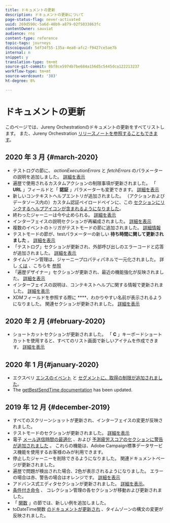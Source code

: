 ```yaml
---
title: ドキュメントの更新
description: ドキュメントの更新について
page-status-flag: never-activated
uuid: 269d590c-5a6d-40b9-a879-02f5033863fc
contentOwner: sauviat
audience: rns
content-type: reference
topic-tags: journeys
discoiquuid: 5df34f55-135a-4ea8-afc2-f9427ce5ae7b
internal: n
snippet: y
translation-type: tm+mt
source-git-commit: 0bf8ce5974b7be684a156d5c5445dca122213237
workflow-type: tm+mt
source-wordcount: '383'
ht-degree: 8%

---
```



# ドキュメントの更新

このページでは、Jureny Orchestrationのドキュメントの更新をすべてリストします。
また、Jureny Orchestration [リリースノートを参照することもできます](../release-notes/release-notes.md)。

## 2020 年 3 月 {#march-2020}

* テストログの節に、 _actionExecutionErrors_ と _fetchErrors_ のパラメーターの説明を追加しました。 [詳細を表示](../building-journeys/testing-the-journey.md#viewing_logs)
* 遍歴で使用されるカスタムアクションの制限事項が更新されました。 「 **URL** 」フィールドと「 **認証** 」パラメーターも変更できます。 [詳細を表示](../action/about-custom-action-configuration.md)
* 新しいコンテキストヘルプエントリが追加されました。 （アクションおよびデータソース内の）カスタム認証ペイロードペインに、この [セクションにリンクするヘルプアイコンが含まれるようになりました](../datasource/external-data-sources.md#section_wjp_nl5_nhb)。
* 終わったジャーニーは今や止められる。 [詳細を表示](../building-journeys/using-the-journey-designer.md)
* インターフェイスの説明セクションが再編成されました。 [詳細を表示](../about/user-interface.md)
* 複数のイベントのトリガがテストモードの節に追加されました。 [詳細情報](../building-journeys/testing-the-journey.md#firing_events)
* テストモードの節が、testパラメーターの新しい **待ち時間に関して更新されました** 。 [詳細を表示](../building-journeys/testing-the-journey.md)
* 「テストログ」セクションが更新され、外部呼び出しのエラーコードと応答が追加されました。 [詳細を表示](../building-journeys/testing-the-journey.md#viewing_logs)
* タイムゾーン管理は、ジャーニープロパティパネルで一元化されました。 詳し [くは](../building-journeys/changing-properties.md#timezone) 、こちらを [参照](../building-journeys/timezone-management.md)
* 「遍歴デザイナー」セクションが更新され、最近の機能強化が反映されました。 [詳細を表示](../building-journeys/using-the-journey-designer.md)
* インターフェイスの説明は、コンテキストヘルプに関する情報で更新されました。 [詳細を表示](../about/user-interface.md#section_ksq_zr1_ffb)
* XDMフィールドを参照する際に ****、わかりやすい名前が表示されるようになりました。 関連セクションが更新されました。 [詳細を表示](../about/user-interface.md#friendly-names-display)


## 2020 年 2 月 {#february-2020}

* ショートカットセクションが更新されました。 「 **C** 」キーボードショートカットを使用すると、すべてのリスト画面で新しいアイテムを作成できます。 [詳細を表示](../about/user-interface.md#section_ksq_zr1_ffb)

## 2020 年 1 月{#january-2020}

* エクスペリ [エンスのイベント](../datasource/adobe-experience-platform-data-source.md) と [セグメントに、取得の制限が追加されました](../functions/functioninsegment.md)。
* The [getBestSendTime documentation](../functions/functiongetbestsendtime.md) has been updated.

## 2019 年 12 月 {#december-2019}

* すべてのスクリーンショットが更新され、インターフェイスの変更が反映されました。
* テストモードのセクションが更新されました。 [詳細を表示](../building-journeys/testing-the-journey.md)
* 電子 [メール送信時間の最適化](../building-journeys/wait-activity.md) 、および [予測疲労スコアのセクションに警告が追加されました](../usecase/leveraging-fatigue-scores.md) 。 これらの機能は、Adobe Campaign標準データサービス機能を使用するお客様のみが利用できます。
* 停止したジャーニーを削除できるようになりました。 関連ドキュメントページが更新されました。
* 遍歴で問題が検出された場合、2色が表示されるようになりました。 エラーの場合は赤、警告の場合はオレンジです。 [詳細を表示](../about/troubleshooting.md)
* アドバンス式エディタセクションが更新されました。 [詳細を表示](../expression/expressionadvanced.md)。
* [条件付き命令](../expression/conditional-instruction.md) 、 [](../expression/collection-management-functions.md) コレクション管理の各セクションが移動および更新されました。
* 「 [関数](../expression/functions.md) 」の節では、新しい例を追加しました。
* toDateTime関数 [のドキュメントが更新され](../functions/functiontodatetime.md) 、タイムゾーンの構文の変更が反映されました。
